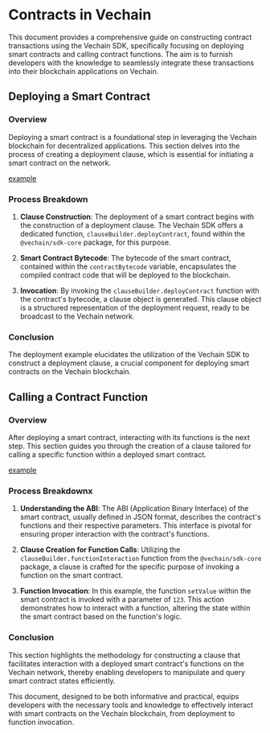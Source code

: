 # Contracts in Vechain

This document provides a comprehensive guide on constructing contract transactions using the Vechain SDK, specifically focusing on deploying smart contracts and calling contract functions. The aim is to furnish developers with the knowledge to seamlessly integrate these transactions into their blockchain applications on Vechain.

## Deploying a Smart Contract

### Overview

Deploying a smart contract is a foundational step in leveraging the Vechain blockchain for decentralized applications. This section delves into the process of creating a deployment clause, which is essential for initiating a smart contract on the network.

[example](examples/contracts/contract-deploy.ts)

### Process Breakdown

1. **Clause Construction**: The deployment of a smart contract begins with the construction of a deployment clause. The Vechain SDK offers a dedicated function, `clauseBuilder.deployContract`, found within the `@vechain/sdk-core` package, for this purpose.

2. **Smart Contract Bytecode**: The bytecode of the smart contract, contained within the `contractBytecode` variable, encapsulates the compiled contract code that will be deployed to the blockchain.

3. **Invocation**: By invoking the `clauseBuilder.deployContract` function with the contract's bytecode, a clause object is generated. This clause object is a structured representation of the deployment request, ready to be broadcast to the Vechain network.

### Conclusion

The deployment example elucidates the utilization of the Vechain SDK to construct a deployment clause, a crucial component for deploying smart contracts on the Vechain blockchain.

## Calling a Contract Function

### Overview

After deploying a smart contract, interacting with its functions is the next step. This section guides you through the creation of a clause tailored for calling a specific function within a deployed smart contract.

[example](examples/contracts/contract-function-call.ts)

### Process Breakdownx

1. **Understanding the ABI**: The ABI (Application Binary Interface) of the smart contract, usually defined in JSON format, describes the contract's functions and their respective parameters. This interface is pivotal for ensuring proper interaction with the contract's functions.

2. **Clause Creation for Function Calls**: Utilizing the `clauseBuilder.functionInteraction` function from the `@vechain/sdk-core` package, a clause is crafted for the specific purpose of invoking a function on the smart contract.

3. **Function Invocation**: In this example, the function `setValue` within the smart contract is invoked with a parameter of `123`. This action demonstrates how to interact with a function, altering the state within the smart contract based on the function's logic.

### Conclusion

This section highlights the methodology for constructing a clause that facilitates interaction with a deployed smart contract's functions on the Vechain network, thereby enabling developers to manipulate and query smart contract states efficiently.

This document, designed to be both informative and practical, equips developers with the necessary tools and knowledge to effectively interact with smart contracts on the Vechain blockchain, from deployment to function invocation.
